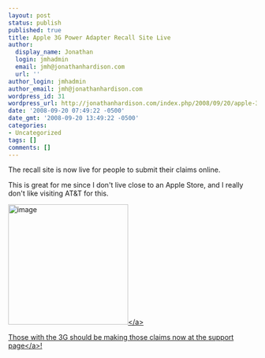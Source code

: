 ```yaml
---
layout: post
status: publish
published: true
title: Apple 3G Power Adapter Recall Site Live
author:
  display_name: Jonathan
  login: jmhadmin
  email: jmh@jonathanhardison.com
  url: ''
author_login: jmhadmin
author_email: jmh@jonathanhardison.com
wordpress_id: 31
wordpress_url: http://jonathanhardison.com/index.php/2008/09/20/apple-3g-power-adapter-recall-site-live/
date: '2008-09-20 07:49:22 -0500'
date_gmt: '2008-09-20 13:49:22 -0500'
categories:
- Uncategorized
tags: []
comments: []
---
```

<p>The recall site is now live for people to submit their claims online.</p>
<p>This is great for me since I don't live close to an Apple Store, and I really don't like visiting AT&amp;T for this.</p>
<p><a href="https:&#47;&#47;supportform.apple.com&#47;200809&#47;" target="_blank"><img style="border-right: 0px; border-top: 0px; border-left: 0px; border-bottom: 0px" src="http:&#47;&#47;jonathanhardison.com&#47;wp-content&#47;uploads&#47;2008&#47;09&#47;image-thumb.png" border="0" alt="image" width="243" height="244" &#47;><&#47;a></p>
<p>Those with the 3G should be making those claims now at the <a href="https:&#47;&#47;supportform.apple.com&#47;200809&#47;" target="_blank">support page<&#47;a>!</p>
